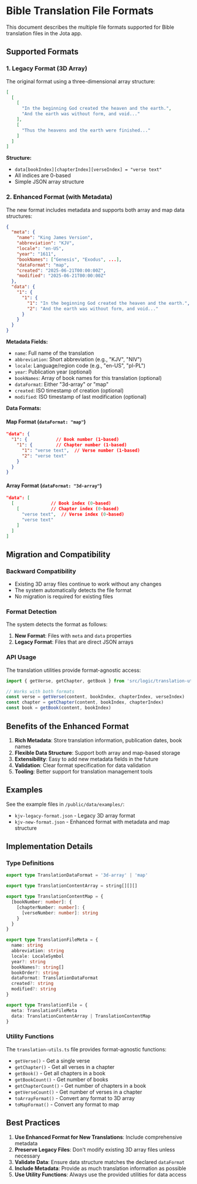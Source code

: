# Bible Translation File Formats

This document describes the multiple file formats supported for Bible translation files in the Jota app.

## Supported Formats

### 1. Legacy Format (3D Array)

The original format using a three-dimensional array structure:

```json
[
  [
    [
      "In the beginning God created the heaven and the earth.",
      "And the earth was without form, and void..."
    ],
    [
      "Thus the heavens and the earth were finished..."
    ]
  ]
]
```

**Structure:**
- `data[bookIndex][chapterIndex][verseIndex] = "verse text"`
- All indices are 0-based
- Simple JSON array structure

### 2. Enhanced Format (with Metadata)

The new format includes metadata and supports both array and map data structures:

```json
{
  "meta": {
    "name": "King James Version",
    "abbreviation": "KJV",
    "locale": "en-US",
    "year": "1611",
    "bookNames": ["Genesis", "Exodus", ...],
    "dataFormat": "map",
    "created": "2025-06-21T00:00:00Z",
    "modified": "2025-06-21T00:00:00Z"
  },
  "data": {
    "1": {
      "1": {
        "1": "In the beginning God created the heaven and the earth.",
        "2": "And the earth was without form, and void..."
      }
    }
  }
}
```

**Metadata Fields:**
- `name`: Full name of the translation
- `abbreviation`: Short abbreviation (e.g., "KJV", "NIV")
- `locale`: Language/region code (e.g., "en-US", "pl-PL")
- `year`: Publication year (optional)
- `bookNames`: Array of book names for this translation (optional)
- `dataFormat`: Either "3d-array" or "map"
- `created`: ISO timestamp of creation (optional)
- `modified`: ISO timestamp of last modification (optional)

**Data Formats:**

#### Map Format (`dataFormat: "map"`)
```json
"data": {
  "1": {           // Book number (1-based)
    "1": {         // Chapter number (1-based)
      "1": "verse text",  // Verse number (1-based)
      "2": "verse text"
    }
  }
}
```

#### Array Format (`dataFormat: "3d-array"`)
```json
"data": [
  [              // Book index (0-based)
    [            // Chapter index (0-based)
      "verse text",  // Verse index (0-based)
      "verse text"
    ]
  ]
]
```

## Migration and Compatibility

### Backward Compatibility
- Existing 3D array files continue to work without any changes
- The system automatically detects the file format
- No migration is required for existing files

### Format Detection
The system detects the format as follows:

1. **New Format**: Files with `meta` and `data` properties
2. **Legacy Format**: Files that are direct JSON arrays

### API Usage

The translation utilities provide format-agnostic access:

```typescript
import { getVerse, getChapter, getBook } from 'src/logic/translation-utils'

// Works with both formats
const verse = getVerse(content, bookIndex, chapterIndex, verseIndex)
const chapter = getChapter(content, bookIndex, chapterIndex)
const book = getBook(content, bookIndex)
```

## Benefits of the Enhanced Format

1. **Rich Metadata**: Store translation information, publication dates, book names
2. **Flexible Data Structure**: Support both array and map-based storage
3. **Extensibility**: Easy to add new metadata fields in the future
4. **Validation**: Clear format specification for data validation
5. **Tooling**: Better support for translation management tools

## Examples

See the example files in `/public/data/examples/`:
- `kjv-legacy-format.json` - Legacy 3D array format
- `kjv-new-format.json` - Enhanced format with metadata and map structure

## Implementation Details

### Type Definitions
```typescript
export type TranslationDataFormat = '3d-array' | 'map'

export type TranslationContentArray = string[][][]

export type TranslationContentMap = {
  [bookNumber: number]: {
    [chapterNumber: number]: {
      [verseNumber: number]: string
    }
  }
}

export type TranslationFileMeta = {
  name: string
  abbreviation: string
  locale: LocaleSymbol
  year?: string
  bookNames?: string[]
  bookOrder?: string
  dataFormat: TranslationDataFormat
  created?: string
  modified?: string
}

export type TranslationFile = {
  meta: TranslationFileMeta
  data: TranslationContentArray | TranslationContentMap
}
```

### Utility Functions
The `translation-utils.ts` file provides format-agnostic functions:
- `getVerse()` - Get a single verse
- `getChapter()` - Get all verses in a chapter
- `getBook()` - Get all chapters in a book
- `getBookCount()` - Get number of books
- `getChapterCount()` - Get number of chapters in a book
- `getVerseCount()` - Get number of verses in a chapter
- `toArrayFormat()` - Convert any format to 3D array
- `toMapFormat()` - Convert any format to map

## Best Practices

1. **Use Enhanced Format for New Translations**: Include comprehensive metadata
2. **Preserve Legacy Files**: Don't modify existing 3D array files unless necessary
3. **Validate Data**: Ensure data structure matches the declared `dataFormat`
4. **Include Metadata**: Provide as much translation information as possible
5. **Use Utility Functions**: Always use the provided utilities for data access

